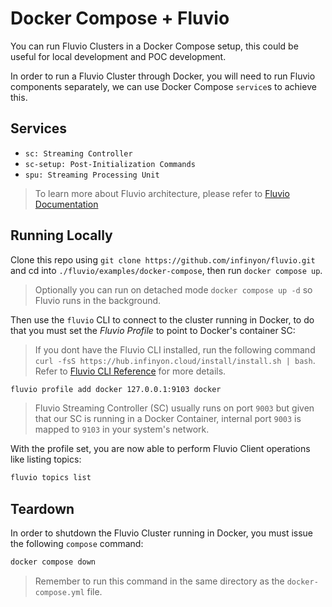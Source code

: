 # Docker Compose + Fluvio

You can run Fluvio Clusters in a Docker Compose setup, this could be useful for
local development and POC development.

In order to run a Fluvio Cluster through Docker, you will need to run Fluvio
components separately, we can use Docker Compose `service`s to achieve this.

## Services

- `sc: Streaming Controller`
- `sc-setup: Post-Initialization Commands`
- `spu: Streaming Processing Unit`

> To learn more about Fluvio architecture, please refer to [Fluvio Documentation][1]

## Running Locally

Clone this repo using `git clone https://github.com/infinyon/fluvio.git` and
cd into `./fluvio/examples/docker-compose`, then run `docker compose up`.

> Optionally you can run on detached mode `docker compose up -d` so
> Fluvio runs in the background.

Then use the `fluvio` CLI to connect to the cluster running in Docker, to do
that you must set the _Fluvio Profile_ to point to Docker's container SC:

> If you dont have the Fluvio CLI installed, run the following command
> `curl -fsS https://hub.infinyon.cloud/install/install.sh | bash`.
> Refer to [Fluvio CLI Reference][2] for more details.

```bash
fluvio profile add docker 127.0.0.1:9103 docker
```

> Fluvio Streaming Controller (SC) usually runs on port `9003` but given that our
> SC is running in a Docker Container, internal port `9003` is mapped to `9103`
> in your system's network.

With the profile set, you are now able to perform Fluvio Client operations
like listing topics:

```bash
fluvio topics list
```

## Teardown

In order to shutdown the Fluvio Cluster running in Docker, you must issue the
following `compose` command:

```bash
docker compose down
```

> Remember to run this command in the same directory as the `docker-compose.yml`
> file.

[1]: https://www.fluvio.io/docs/architecture/overview/
[2]: https://www.fluvio.io/cli/
